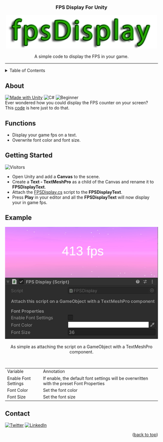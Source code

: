 <a name="readme-top"></a>
<h3 align="center">FPS Display For Unity</h3>

<!-- PROJECT LOGO -->
<div align="center">
<a href="https://github.com/hamdanbasri/AutoRotateControl/blob/main/AutoRotateControl.cs">
<img src="images/FPSDisplayLogo.png" alt="Logo">
</a>
<p align="center">
A simple code to display the FPS in your game.
</p>
</div>
<hr>



<!-- TABLE OF CONTENTS -->
<details>
  <summary>Table of Contents</summary>
  <ol>
    <li><a href="#about">About</a></li>
    <li><a href="#functions">Functions</a></li>
    <li><a href="#getting-started">Getting Started</a></li>
    <li><a href="#example">Example</a></li>
    <li><a href="#contact">Contact</a></li>
  </ol>
</details>

<!-- ABOUT THE PROJECT -->
## About

[![Made with Unity](https://img.shields.io/badge/Made%20with-Unity-57b9d3.svg?style=for-the-badge&logo=unity)](https://unity3d.com)
![C#](https://img.shields.io/badge/C%23-239120?style=for-the-badge&logo=c-sharp&logoColor=white)
![Beginner](https://img.shields.io/badge/-Plug%20%26%20Play-yellow?style=for-the-badge)
</br>
Ever wondered how you could display the FPS counter on your screen?
</br>
This [code](https://github.com/hamdanbasri/FPSDisplayForUnity) is here just to do that.

<!-- FUNCTIONS -->
## Functions

* Display your game fps on a text.
* Overwrite font color and font size.    

<!-- GETTING STARTED -->
## Getting Started
![Visitors](https://api.visitorbadge.io/api/visitors?path=https%3A%2F%2Fgithub.com%2Fhamdanbasri%2FAutoRotateControl&label=Visitors&countColor=%23263759&style=flat)
* Open Unity and add a <strong>Canvas</strong> to the scene.
* Create a <strong>Text - TextMeshPro</strong> as a child of the Canvas and rename it to <strong>FPSDisplayText</strong>.
* Attach the [FPSDisplay.cs](https://github.com/hamdanbasri/FPSDisplayForUnity) script to the <strong>FPSDisplayText</strong>.
* Press <strong>Play</strong> in your editor and all the <strong>FPSDisplayText</strong> will now display your in game fps.

<!-- USAGE EXAMPLES -->
## Example

<div align="center">
<img src="images/FPSDisplaySample.jpg" alt="Sample">
<p align="center">
As simple as attaching the script on a GameObject with a TextMeshPro component.
</p>
</br>
        <table>
        <tr>
            <td>Variable</td>
            <td>Annotation</td>
            </td>
        <tr>
            <td>Enable Font Settings</td>
            <td>If enable, the default font settings will be overwritten with the preset Font Properties</td>
        </tr>
        <tr>
            <td>Font Color</td>
            <td>Set the font color</td>
        </tr>
        <tr>
            <td>Font Size</td>
            <td>Set the font size</td>
        </tr>
        </table>
</div>

<!-- CONTACT -->
## Contact

[![Twitter](https://img.shields.io/badge/Twitter-1DA1F2?style=for-the-badge&logo=twitter&logoColor=white)](https://twitter.com/its_danisauraus)
[![LinkedIn][linkedin-shield]][linkedin-url]

<p align="right">(<a href="#readme-top">back to top</a>)</p>

<!-- MARKDOWN LINKS & IMAGES -->
<!-- https://www.markdownguide.org/basic-syntax/#reference-style-links -->
[linkedin-shield]: https://img.shields.io/badge/-LinkedIn-black.svg?style=for-the-badge&logo=linkedin&colorB=555
[linkedin-url]: https://linkedin.com/in/hamdanbasri

